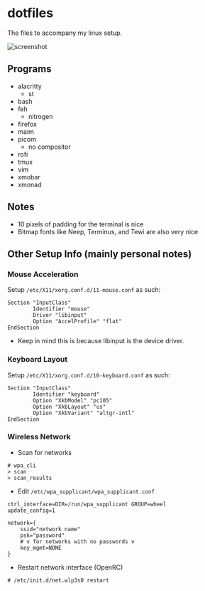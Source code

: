 # dotfiles
The files to accompany my linux setup.

![screenshot](https://imgur.com/5qDVUKY.png)

## Programs
- alacritty
  - st
- bash
- feh
  - nitrogen
- firefox
- maim
- picom
  - no compositor
- rofi
- tmux
- vim
- xmobar
- xmonad

## Notes
- 10 pixels of padding for the terminal is nice
- Bitmap fonts like Neep, Terminus, and Tewi are also very nice

## Other Setup Info (mainly personal notes)

### Mouse Acceleration
Setup `/etc/X11/xorg.conf.d/11-mouse.conf` as such:
```
Section "InputClass"
        Identifier "mouse"
        Driver "libinput"
        Option "AccelProfile" "flat"
EndSection

```
- Keep in mind this is because libinput is the device driver.

### Keyboard Layout
Setup `/etc/X11/xorg.conf.d/10-keyboard.conf` as such:
```
Section "InputClass"
        Identifier "keyboard"
        Option "XkbModel" "pc105"
        Option "XkbLayout" "us"
        Option "XkbVariant" "altgr-intl"
EndSection
```

### Wireless Network
- Scan for networks
```
# wpa_cli
> scan
> scan_results
```

- Edit `/etc/wpa_supplicant/wpa_supplicant.conf`
```
ctrl_interface=DIR=/run/wpa_supplicant GROUP=wheel
update_config=1

network={
	ssid="network name"
	psk="password"
	# v for networks with no passwords v
	key_mgmt=NONE
}
```

- Restart network interface (OpenRC)
```
# /etc/init.d/net.wlp3s0 restart
```

